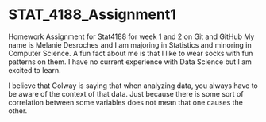 # STAT_4188_Assignment1
Homework Assignment for Stat4188 for week 1 and 2 on Git and GitHub
My name is Melanie Desroches and I am majoring in Statistics and minoring in Computer Science. A fun fact about me is that I like to wear socks with fun patterns on them. I have no current experience with Data Science but I am excited to learn.

I believe that Golway is saying that when analyzing data, you always have to be aware of the context of that data. Just because there is some sort of correlation between some variables does not mean that one causes the other. 
